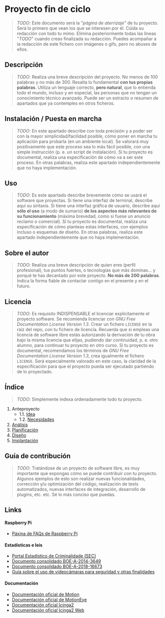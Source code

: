 # Proyecto fin de ciclo

> *TODO*: Este documento será la "*página de aterrizaje*" de tu proyecto. Será lo primero que vean los que se interesen por él. Cúida su redacción con todo tu mimo. Elimina posteriormente todas las lineas "*TODO*" cuando creas finalizada su redacción.
> Puedes acompañar a la redacción de este fichero con imágenes o gifs, pero no abuses de ellos.

## Descripción

> *TODO*: Realiza una breve descripción del proyecto. No menos de 100 palabras y no más de 300. Resalta lo fundamental **con tus propias palabras**. Utiliza un lenguaje correcto, **pero natural**, que lo entienda todo el mundo, incluso y en especial, las personas que no tengan un conocimiento técnico avanzado. Puede ser un estracto o resumen de apartados que ya contemples en otros ficheros.

## Instalación / Puesta en marcha

> *TODO*: En este apartado describe con toda precisión y a poder ser con la mayor simplicidad/facilidad posible, cómo poner en marcha tu aplicación para probarla (en un ambiente local). Se valorará muy positivamente que este proceso sea lo más fácil posible, con una simple instrucción (p. e. un script de instalación).
> Si tu proyecto es documental, realiza una especificación de cómo va a ser este proceso. En otras palabras, realiza este apartado independientemente que no haya implementación.

## Uso

> *TODO*: Es este apartado describe brevemente cómo se usará el software que proyectas. Si tiene una interfaz de terminal, describe aquí su sintaxis. Si tiene una interfaz gráfica de usuario, describe aquí **sólo el uso** (a modo de sumario) **de los aspectos más relevantes de su funcionamiento** (máxima brevedad, como si fuese un anuncio reclamo o comercial).
> Si tu proyecto es documental, realiza una especificación de cómo planteas estas interfaces, con ejemplos incluso o esquemas de diseño. En otras palabras, realiza este apartado independientemente que no haya implementación.

## Sobre el autor

> *TODO*: Realiza una breve descripción de quien eres (perfil profesional), tus puntos fuertes, o tecnologías que más dominas... y porqué te has decantado por este proyecto. **No más de 200 palabras**. Indica la forma fiable de contactar contigo en el presente y en el futuro.

## Licencia

> *TODO*: Es requisito INDISPENSABLE el licenciar explícitamente el proyecto software. Se recomienda licenciar con *GNU Free Documentation License Version 1.3*. Crear un fichero `LICENSE` en la raiz del repo, con tu fichero de licencia. Recuerda que si empleas una licencia de software libre estás autorizando la derivación de tu obra bajo la misma licencia que elijas, pudiendo dar continuidad, p. e. otro alumno, para continuar tu proyecto en otro curso.
> Si tu proyecto es documental, recomendamos los términos de *GNU Free Documentation License Version 1.3*, crea igualmente el fichero `LICENSE`. Será especialmente valorado en este caso, la claridad de la especificación para que el proyecto pueda ser ejecutado partiendo de lo proyectado.


## Índice

> *TODO*: Simplemente indexa ordenadamente todo tu proyecto.

1. Anteproyecto
    * 1.1. [Idea](doc/templates/1_idea.md)
    * 1.2. [Necesidades](doc/templates/2_necesidades.md)
2. [Análisis](doc/templates/3_analise.md)
3. [Planificación](doc/templates/4_planificacion.md)
4. [Diseño](doc/templates/5_deseño.md)
5. [Implantación](doc/templates/6_implantacion.md)


## Guía de contribución

> *TODO*: Tratándose de un proyecto de software libre, es muy importante que expongas cómo se puede contribuir con tu proyecto. Algunos ejemplos de esto son realizar nuevas funcionalidades, corrección y/u optimización del código, realización de tests automatizados, nuevas interfaces de integración, desarrollo de plugins, etc. etc. Sé lo más conciso que puedas.

## Links

#### Raspberry Pi
- [Páxina de FAQs de Raspberry Pi](https://www.raspberrypi.org/documentation/faqs/#commercial-integrate)
#### Estadísticas e leis
- [Portal Estadístico de Criminalidade (SEC)](https://estadisticasdecriminalidad.ses.mir.es/publico/portalestadistico/portal/balances.html)
- [Documento consolidado BOE-A-2014-3649](https://www.boe.es/buscar/act.php?id=BOE-A-2014-3649&p=20140405&tn=1)
- [Documento consolidado BOE-A-2018-16673](https://www.boe.es/boe_gallego/dias/2018/12/06/pdfs/BOE-A-2018-16673-G.pdf)
- [Guía sobre el uso de videocámaras para seguridad y otras finalidades](https://www.aepd.es/sites/default/files/2019-09/guia-videovigilancia.pdf)
#### Documentación
- [Documentación oficial de Motion](https://motion-project.github.io/motion_guide.html)
- [Documentación oficial de MotionEye](https://github.com/ccrisan/motioneye/wiki)
- [Documentación oficial Icinga2](https://icinga.com/docs/icinga-2/latest/doc/01-about/)
- [Documentación oficial Icinga2 Web](https://icinga.com/docs/icinga-web-2/latest/)
